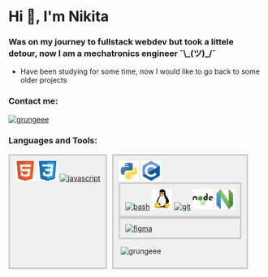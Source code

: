 <h1>Hi 👋, I'm Nikita</h1>
<h3>Was on my journey to fullstack webdev but took a littele detour, now I am a mechatronics engineer ¯\_(ツ)_/¯</h3>

- Have been studying for some time, now I would like to go back to some older projects

<h3 align="left">Contact me:</h3>
<!--  <div style="padding: 10px; background-color: #f0f0f0; border: 1px solid #ccc;">-->
<!--</div>-->
<!--  <div style="padding: 10px; background-color: #f0f0f0; border: 1px solid #ccc;">-->
<!--</div>-->
 <a href="https://dev.to/grungeee" target="blank"><img align="center" src="https://raw.githubusercontent.com/rahuldkjain/github-profile-readme-generator/master/src/images/icons/Social/devto.svg" alt="grungeee" height="30" width="40"/></a>
<!---------------------------------------------->
<h3 align="left">Languages and Tools:</h3>
<!--ROW 1-->
<div style="display: flex; flex-direction: row; gap: 10px;">
  <div style="padding: 10px; background-color: #f0f0f0; border: 3px solid #ccc;">
<!--html-->
 <a href="https://www.w3.org/html/" target="_blank" rel="noreferrer"> <img src="https://raw.githubusercontent.com/devicons/devicon/master/icons/html5/html5-original.svg" alt="html5" width="40" height="40"/></a>
<!--css-->
 <a href="https://www.w3schools.com/css/" target="_blank" rel="noreferrer"> <img src="https://raw.githubusercontent.com/devicons/devicon/master/icons/css3/css3-original.svg" alt="css3" width="40" height="40"/></a> 
<!--js-->
 <a href="https://developer.mozilla.org/en-US/docs/Web/JavaScript" target="_blank" rel="noreferrer"> <img src="https://cdn.worldvectorlogo.com/logos/javascript-1.svg" alt="javascript" width="40" height="40"/></a> 
 </div>

<!--ROW 2-->
<div style="padding: 10px; background-color: #f0f0f0; border: 3px solid #ccc;">
<!--python-->
<a href="https://www.python.org" target="_blank" rel="noreferrer"> <img src="https://raw.githubusercontent.com/devicons/devicon/master/icons/python/python-original.svg" alt="python" width="40" height="40"/></a>
<!--c-->
<a href="https://www.open-std.org/jtc1/sc22/wg14/" target="_blank" rel="noreferrer"> <img src="https://raw.githubusercontent.com/devicons/devicon/master/icons/c/c-original.svg" alt="c" width="40" height="40"/></a> 
<div>

<!--ROW 3-->
<div style="padding: 10px; background-color: #f0f0f0; border: 3px solid #ccc;">
<!--bash-->
<a href="https://www.gnu.org/software/bash/" target="_blank" rel="noreferrer"> <img src="https://www.vectorlogo.zone/logos/gnu_bash/gnu_bash-icon.svg" alt="bash" width="40" height="40"/></a>
<!--linux-->
<a href="https://www.linux.org/" target="_blank" rel="noreferrer"> <img src="https://raw.githubusercontent.com/devicons/devicon/master/icons/linux/linux-original.svg" alt="linux" width="40" height="40"/></a> 
<!--git-->
<a href="https://git-scm.com/" target="_blank" rel="noreferrer"> <img src="https://www.vectorlogo.zone/logos/git-scm/git-scm-icon.svg" alt="git" width="40" height="40"/></a> 
<!--nodejs-->
<a href="https://nodejs.org" target="_blank" rel="noreferrer"> <img src="https://raw.githubusercontent.com/devicons/devicon/master/icons/nodejs/nodejs-original-wordmark.svg" alt="nodejs" width="40" height="40"/></a> 
<!--neovim-->
<a href="https://nodejs.org" target="_blank" rel="noreferrer"> <img src="https://raw.githubusercontent.com/devicons/devicon/master/icons/neovim/neovim-original.svg" alt="neovim" width="40" height="40"/></a> 

</div>

<!--ROW 4-->
<div style="padding: 10px; background-color: #f0f0f0; border: 3px solid #ccc;">
<!--figma-->
<a href="https://www.figma.com/" target="_blank" rel="noreferrer"> <img src="https://www.vectorlogo.zone/logos/figma/figma-icon.svg" alt="figma" width="40" height="40"/> 
</a> 
</div>
</div>
<!--add c here-->
<!--add plc-->
<!--add knx-->

<p>&nbsp;<img align="center" src="https://github-readme-stats.vercel.app/api?username=grungeee&show_icons=true&theme=dracula&locale=en" alt="grungeee" /></p>
